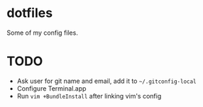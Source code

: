 # dotfiles

Some of my config files.

# TODO

* Ask user for git name and email, add it to `~/.gitconfig-local`
* Configure Terminal.app
* Run `vim +BundleInstall` after linking vim's config
